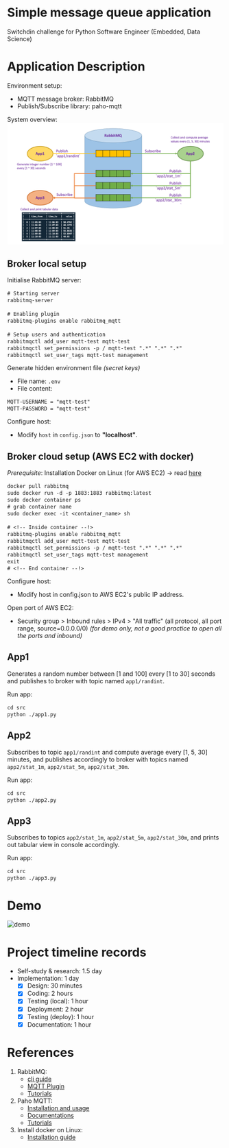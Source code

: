 # Simple message queue application
Switchdin challenge for Python Software Engineer (Embedded, Data Science)

# Application Description

Environment setup:
* MQTT message broker: RabbitMQ
* Publish/Subscribe library: paho-mqtt

System overview:
![System overview](figures/system_overview.png)

## Broker local setup
Initialise RabbitMQ server:
```
# Starting server
rabbitmq-server

# Enabling plugin
rabbitmq-plugins enable rabbitmq_mqtt

# Setup users and authentication
rabbitmqctl add_user mqtt-test mqtt-test
rabbitmqctl set_permissions -p / mqtt-test ".*" ".*" ".*"
rabbitmqctl set_user_tags mqtt-test management
```

Generate hidden environment file *(secret keys)*
* File name: `.env`
* File content:
```
MQTT-USERNAME = "mqtt-test"
MQTT-PASSWORD = "mqtt-test"
```

Configure host:
* Modify `host` in `config.json` to **"localhost"**.

## Broker cloud setup (AWS EC2 with docker)

*Prerequisite*: Installation Docker on Linux (for AWS EC2) -> read [here](https://docs.docker.com/engine/install/ubuntu/)

```
docker pull rabbitmq
sudo docker run -d -p 1883:1883 rabbitmq:latest
sudo docker container ps
# grab container name
sudo docker exec -it <container_name> sh

# <!-- Inside container --!>
rabbitmq-plugins enable rabbitmq_mqtt
rabbitmqctl add_user mqtt-test mqtt-test
rabbitmqctl set_permissions -p / mqtt-test ".*" ".*" ".*"
rabbitmqctl set_user_tags mqtt-test management
exit
# <!-- End container --!>
```

Configure host:
* Modify host in config.json to AWS EC2's public IP address.

Open port of AWS EC2:
* Security group > Inbound rules > IPv4 > "All traffic" (all protocol, all port range, source=0.0.0.0/0) *(for demo only, not a good practice to open all the ports and inbound)*


## App1
Generates a random number between [1 and 100] every [1 to 30] seconds and publishes to broker with topic named `app1/randint`.

Run app:
```
cd src
python ./app1.py
```
## App2
Subscribes to topic `app1/randint` and compute average every [1, 5, 30] minutes,
and publishes accordingly to broker with topics named `app2/stat_1m`, `app2/stat_5m`, `app2/stat_30m`.

Run app:
```
cd src
python ./app2.py
```

## App3
Subscribes to topics `app2/stat_1m`, `app2/stat_5m`, `app2/stat_30m`, and prints out tabular view in console accordingly.

Run app:
```
cd src
python ./app3.py
```

# Demo
![demo](figures/demo.gif)

# Project timeline records
* Self-study & research: 1.5 day
* Implementation: 1 day
    * [x] Design: 30 minutes
    * [x] Coding: 2 hours
    * [x] Testing (local): 1 hour
    * [x] Deployment: 2 hour
    * [x] Testing (deploy): 1 hour
    * [x] Documentation: 1 hour

# References
1. RabbitMQ:
    * [cli guide](https://www.rabbitmq.com/cli.html)
    * [MQTT Plugin](https://www.rabbitmq.com/mqtt.html)
    * [Tutorials](https://www.rabbitmq.com/getstarted.html)
2. Paho MQTT:
    * [Installation and usage](https://pypi.org/project/paho-mqtt/)
    * [Documentations](https://www.eclipse.org/paho/index.php?page=clients/python/docs/index.php)
    * [Tutorials](http://www.steves-internet-guide.com/into-mqtt-python-client/)
3. Install docker on Linux:
    * [Installation guide](https://docs.docker.com/engine/install/ubuntu/)
